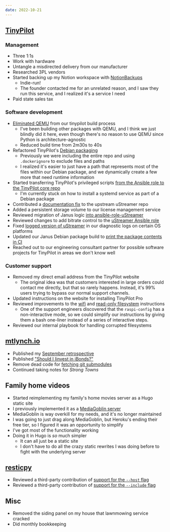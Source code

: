 ```yaml
---
date: 2022-10-21
---
```


## [TinyPilot](https://tinypilotkvm.com)

### Management

- Three 1:1s
- Work with hardware
- Untangle a misdirected delivery from our manufacturer
- Researched 3PL vendors
- Started backing up my Notion workspace with [NotionBackups](https://notionbackups.com/)
  - Indie-run!
  - The founder contacted me for an unrelated reason, and I saw they run this service, and I realized it's a service I need
- Paid state sales tax

### Software development

- [Eliminated QEMU](https://github.com/tiny-pilot/tinypilot/pull/1149) from our tinypilot build process
  - I've been building other packages with QEMU, and I think we just blindly did it here, even though there's no reason to use QEMU since Python is architecture-agnostic
  - Reduced build time from 2m30s to 40s
- Refactored TinyPilot's [Debian packaging](https://github.com/tiny-pilot/tinypilot/pull/1146)
  - Previously we were including the entire repo and using `.dockerignore` to exclude files and paths
  - I realized it's easier to just have a path that represents most of the files within our Debian package, and we dynamically create a few more that need runtime information
- Started transferring TinyPilot's privileged scripts [from the Ansible role to the TinyPilot core repo](https://github.com/tiny-pilot/tinypilot/pull/1148)
  - I'm currently stuck on how to install a systemd service as part of a Debian package
- Contributed a [documentation fix](https://github.com/pikvm/ustreamer/pull/181) to the upstream uStreamer repo
- Added a persistent storage volume to our license management service
- Reviewed migration of Janus logic [into ansible-role-uStreamer](https://github.com/tiny-pilot/ansible-role-ustreamer/pull/69)
- Reviewed changes to add bitrate control to the [uStreamer Ansible role](https://github.com/tiny-pilot/ansible-role-ustreamer/pull/68)
- Fixed [logged version of uStreamer](https://github.com/tiny-pilot/ansible-role-tinypilot/pull/231) in our diagnostic logs on certain OS platforms
- Updated our Janus Debian package build to [print the package contents in CI](https://github.com/tiny-pilot/janus-debian/pull/4)
- Reached out to our engineering consultant partner for possible software projects for TinyPilot in areas we don't know well

### Customer support

- Removed my direct email address from the TinyPilot website
  - The original idea was that customers interested in large orders could contact me directly, but that so rarely happens. Instead, it's 99% users trying to bypass our normal support channels.
- Updated instructions on the website for installing TinyPilot Pro
- Reviewed improvements to the [wifi](https://tinypilotkvm.com/faq/enable-wifi) and [read-only filesystem](https://tinypilotkvm.com/faq/read-only-filesystem) instructions
  - One of the support engineers discovered that the `raspi-config` has a non-interactive mode, so we could simplify our instructions by giving them a bash one-liner instead of a series of interactive steps.
- Reviewed our internal playbook for handling corrupted filesystems

## [mtlynch.io](https://mtlynch.io)

- Published my [September retrospective](https://mtlynch.io/retrospectives/2022/10/)
- Published ["Should I Iinvest in iBonds?"](https://mtlynch.io/notes/ibonds/)
- Remove dead code for [fetching git submodules](https://github.com/mtlynch/mtlynch.io/pull/979/files)
- Continued taking notes for _Strong Towns_

## Family home videos

- Started reimplementing my family's home movies server as a Hugo static site
- I previously implemented it as a [MediaGoblin server](https://mtlynch.io/digitizing-home-videos-walkthrough/)
- MediaGoblin is way overkill for my needs, and it's no longer maintained
- I was going to just drag along MediaGoblin, but Heroku's ending their free tier, so I figured it was an opportunity to simplify
- I've got most of the functionality working
- Doing it in Hugo is _so_ much simpler
  - It can all just be a static site
  - I don't have to do all the crazy static rewrites I was doing before to fight with the underlying server

## [resticpy](https://github.com/mtlynch/resticpy)

- Reviewed a third-party contribution of [support for the `--host` flag](https://github.com/mtlynch/resticpy/pull/97)
- Reviewed a third-party contribution of [support for the `--include` flag](https://github.com/mtlynch/resticpy/pull/98)

## Misc

- Removed the siding panel on my house that lawnmowing service cracked
- Did monthly bookkeeping
